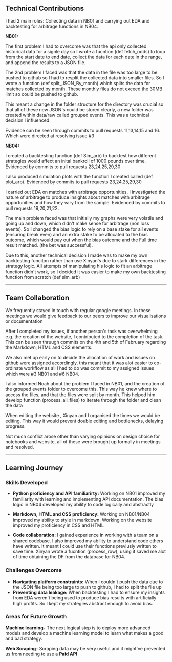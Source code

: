 
## Technical Contributions

I had 2 main roles: Collecting data in NB01 and carrying out EDA and backtesting for arbitrage functions in NB04.

**NB01:**

The first problem I had to overcome was that the api only collected historical data for a signle day so I wrote a fucntion (def fetch_odds) to loop from the start date to end date, collect the data for each date in the range, and append the results to a JSON file.

The 2nd problem I faced was that the data in the file was too large to be pushed to github so I had to resplit the collected data into smaller files. So I wrote a function (def split_JSON_By_month) which splits the data for matches collected by month. These monthly files do not exceed the 30MB limit so could be pushed to github.

This meant a change in the folder structure for the directory was crucial so that all of these new JSON's could be stored clearly, a new folder was created within data/raw called grouped events. This was a technical decision I influenced.

Evidence can be seen through commits to pull requests 11,13,14,15 and 16. Which were directed at resolving issue #3

**NB04:**

I created a backtesting function (def Sim_arb) to backtest how different strategies would affect an inital bankroll of 1000 pounds over time. Evidenced by commits to pull requests 23,24,25,29,30

I also produced simulation plots with the function I created called (def plot_arb). Evidenced by commits to pull requests 23,24,25,29,30

I carried out EDA on matches with arbitrage opportunities. I investigated the nature of arbitrage to produce insights about matches with arbitrage opportunities and how they vary from the sample. Evidenced by commits to pull requests 19,20,21,22.

The main problem faced was that initially my graphs were very volatile and going up and down, which didn't make sense for arbitrage (non loss events). So I changed the bias logic to rely on a base stake for all events (ensuring break even) and an extra stake to be allocated to the bias outcome, which would pay out when the bias outcome and the Full time result matched. (the bet was successful).

Due to this, another technical decision I made was to make my own backtesting funciton rather than use Xinyan's due to stark differences in the strategy logic. All attempts of manipulating his logic to fit an arbitrage function didn't work, so I decided it was easier to make my own backtesting function from scratch (def sim_arb)

---

## Team Collaboration  

We frequently stayed in touch with regular google meetings.
In these meetings we would give feedback to our peers to improve our visualisations or documentation

After I completed my issues, if another person's task was overwhelming e.g. the creation of the website, I contributed to the completion of the task. This can be seen thruugh commits on the 4th and 5th of February regarding the Markdown, HTML and CSS elements.

We also met up early on to decide the allocation of work and issues on github were assigned accordingly, this meant that it was alot easier to co-ordinate workflow as all I had to do was commit to my assigned issues which were #3 NB01 and #6 NB04.

I also informed Noah about the problem I faced in NB01, and the creation of the grouped events folder to overcome this. This way he knew where to access the files, and that the files were split by month. This helped him develop function (process_all_files) to iterate through the folder and clean the data

When editing the website , Xinyan and I organised the times we would be editing. This way it would prevent double editing and bottlenecks, delaying progress.

Not much conflict arose other than varying opinions on design choice for notebooks and website, all of these were brought up formally in meetings and resolved.

 ---
 
## Learning Journey 

### Skills Developed 

- **Python proficiency and API familiarirty:** Working on NB01 improved my familiarity with learning and implementing API documentation. The bias logic in NB04 developed my ability to code logically and abstractly

- **Markdown, HTML and CSS proficiency:** Working on NB01/NB04 improved my ability to style in markdown. Working on the website improved my proficiency in CSS and HTML
  
- **Code collaboration:** I gained experience in working with a team on a shared codebase. I also improved my ability to understand code others have written. It meant I could use their functions previusly written to save time. Xinyan wrote a fucntion (process_row), using it saved me alot of time obtaining the DF from the database for NB04.


### Challenges Overcome

- **Navigating platform constraints:** When I couldn't push the data due to the JSON file being too large to push to github, I had to split the file up
- **Preventing data leakage:** When backtesting I had to ensure my insights from EDA weren't being used to produce bias results with artificially high profits. So I kept my strategies abstract enough to avoid bias.


### Areas for Future Growth  

**Machine learning-** The next logical step is to deploy more advanced models and develop a machine learning model to learn what makes a good and bad strategy.

**Web Scraping-** Scraping data may be very useful and it might've prevented us from needing to use a **Paid API**
